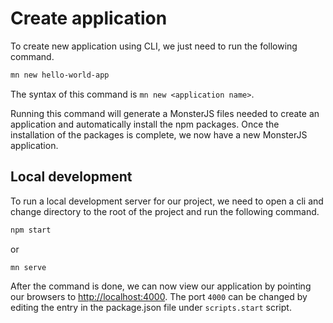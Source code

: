 # Create application

To create new application using CLI, we just need to run the following command.

```bash
mn new hello-world-app
```

The syntax of this command is `mn new <application name>`.

Running this command will generate a MonsterJS files needed to create an application and automatically install the npm packages.
Once the installation of the packages is complete, we now have a new MonsterJS application.

## Local development

To run a local development server for our project, we need to open a cli and change directory to the root of the project and run the following command.

```bash
npm start
```

or

```bash
mn serve
```

After the command is done, we can now view our application by pointing our browsers to [http://localhost:4000](http://localhost:4000).
The port `4000` can be changed by editing the entry in the package.json file under `scripts.start` script.